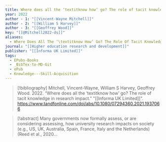 ```yaml
---
title: Where does all the ‘textitknow how’ go? The role of tacit knowledge in research impact
year: 2022
author - 1: "[[Vincent-Wayne Mitchell]]"
author - 2: "[[William S Harvey]]"
author - 3: "[[Geoffrey Wood]]"
key: "[[@Mitchell2022-ds]]"
aliases:
  - Where Does All The ‘\textitknow How’ Go? The Role Of Tacit Knowledge In Research Impact
journal: "[[Higher education research and development]]"
publisher: "[[Informa UK Limited]]"
tags:
  - EPubs-Books
  - _BibTex-to-MD-Git
  - ePub
  - Knowledge---Skill-Acquisition
---
```


> [!bibliography]
> Mitchell, Vincent-Wayne, William S Harvey, Geoffrey Wood. 2022. “Where does all the ‘textitknow how’ go? The role of tacit knowledge in research impact.” "[[Informa UK Limited]]". https://www.tandfonline.com/doi/abs/10.1080/07294360.2021.1937066

> [!abstract]
> Many governments now formally assess, or are considering assessing, how university research impacts on society (e.g., US, UK, Australia, Spain, France, Italy and the Netherlands) (Reed et al., 2020...